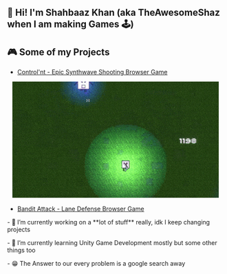 ##  👋 Hi! I'm Shahbaaz Khan (aka TheAwesomeShaz when I am making Games 🕹)

<!--
**ShahbaazKhan-TheAwesomeShaz/ShahbaazKhan-TheAwesomeShaz** is a ✨ _special_ ✨ repository because its `README.md` (this file) appears on your GitHub profile.

-->

## 🎮 Some of my Projects
- [Control'nt - Epic Synthwave Shooting Browser Game](https://theawesomeshaz.itch.io/control-nt)
<p align="center"><img src="https://github.com/ShahbaazKhan-TheAwesomeShaz/ShahbaazKhan-TheAwesomeShaz/blob/master/Control'nt%20GIF.gif" alt="cool GIF"></p>


- [Bandit Attack - Lane Defense Browser Game](https://theawesomeshaz.itch.io/bandit-attack)

<p>
- 🔭 I’m currently working on a **lot of stuff** really, idk I keep changing projects </p>
- 🌱 I’m currently learning Unity Game Development mostly but some other things too  </p>
- 😁 The Answer to our every problem is a google search away  </p>


